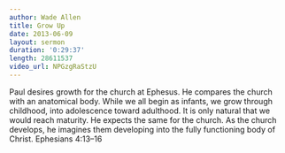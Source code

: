```yaml
--- 
author: Wade Allen 
title: Grow Up 
date: 2013-06-09 
layout: sermon
duration: '0:29:37'
length: 28611537
video_url: NPGzgRaStzU 
---
```


Paul desires growth for the church at Ephesus. He compares the church with an anatomical body. While we all begin as infants, we grow through childhood, into adolescence toward adulthood. It is only natural that we would reach maturity. He expects the same for the church. As the church develops, he imagines them developing into the fully functioning body of Christ. Ephesians 4:13–16